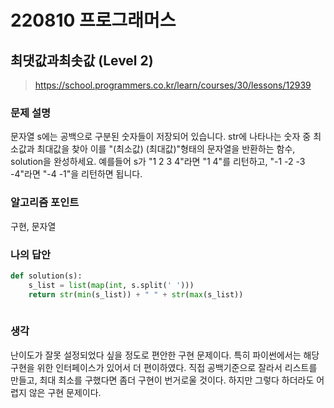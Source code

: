 # 220810 프로그래머스

## 최댓값과최솟값 (Level 2)

> https://school.programmers.co.kr/learn/courses/30/lessons/12939

### 문제 설명

문자열 s에는 공백으로 구분된 숫자들이 저장되어 있습니다. str에 나타나는 숫자 중 최소값과 최대값을 찾아 이를 "(최소값) (최대값)"형태의 문자열을 반환하는 함수, solution을 완성하세요.
예를들어 s가 "1 2 3 4"라면 "1 4"를 리턴하고, "-1 -2 -3 -4"라면 "-4 -1"을 리턴하면 됩니다.

### 알고리즘 포인트

구현, 문자열

### 나의 답안

```python
def solution(s):
    s_list = list(map(int, s.split(' ')))
    return str(min(s_list)) + " " + str(max(s_list))
        
```

### 생각

난이도가 잘못 설정되었다 싶을 정도로 편안한 구현 문제이다. 특히 파이썬에서는 해당 구현을 위한 인터페이스가 있어서 더 편이하였다. 직접 공백기준으로 잘라서 리스트를 만들고, 최대 최소를 구했다면 좀더 구현이 번거로울 것이다. 하지만 그렇다 하더라도 어렵지 않은 구현 문제이다.
